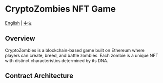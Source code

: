 # CryptoZombies NFT Game

[English](./README.md) | [中文](./README_CN.md)

## Overview

CryptoZombies is a blockchain-based game built on Ethereum where players can create, breed, and battle zombies. Each zombie is a unique NFT with distinct characteristics determined by its DNA.

## Contract Architecture
